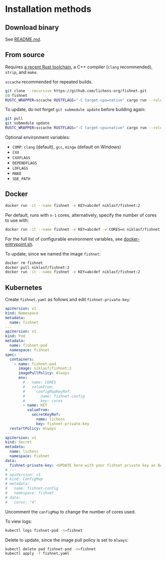 # Installation methods

## Download binary

See [README.md](/README.md).

## From source

Requires [a recent Rust toolchain](https://rustup.rs/), a C++ compiler
(`clang` recommended), `strip`, and `make`.

`sccache` recommended for repeated builds.

```sh
git clone --recursive https://github.com/lichess-org/fishnet.git
cd fishnet
RUSTC_WRAPPER=sccache RUSTFLAGS="-C target-cpu=native" cargo run --release -vv --
```

To update, do not forget `git submodule update` before building again:

```sh
git pull
git submodule update
RUSTC_WRAPPER=sccache RUSTFLAGS="-C target-cpu=native" cargo run --release -vv --
```

Optional environment variables:

* `COMP`: `clang` (default), `gcc`, `mingw` (default on Windows)
* `CXX`
* `CXXFLAGS`
* `DEPENDFLAGS`
* `LDFLAGS`
* `MAKE`
* `SDE_PATH`

## Docker

```sh
docker run -it --name fishnet -e KEY=abcdef niklasf/fishnet:2
```

Per default, runs with `n-1` cores, alternatively, specify the number of cores to use with:

```sh
docker run -it --name fishnet -e KEY=abcdef -e CORES=n niklasf/fishnet:2
```

For the full list of configurable environment variables, see [docker-entrypoint.sh](/scripts/docker-entrypoint.sh).

To update, since we named the image `fishnet`:

```sh
docker rm fishnet
docker pull niklasf/fishnet:2
docker run -it --name fishnet -e KEY=abcdef niklasf/fishnet:2
```

## Kubernetes

Create `fishnet.yaml` as follows and edit `fishnet-private-key`:

```yaml
apiVersion: v1
kind: Namespace
metadata:
  name: fishnet
---
apiVersion: v1
kind: Pod
metadata:
  name: fishnet-pod
  namespace: fishnet
spec:
  containers:
    - name: fishnet-pod
      image: niklasf/fishnet:2
      imagePullPolicy: Always
      env:
        # - name: CORES
        #   valueFrom:
        #     configMapKeyRef:
        #       name: fishnet-config
        #       key: cores
        - name: KEY
          valueFrom:
            secretKeyRef:
              name: lichess
              key: fishnet-private-key
  restartPolicy: Always
---
apiVersion: v1
kind: Secret
metadata:
  name: lichess
  namespace: fishnet
data:
  fishnet-private-key: <UPDATE here with your fishnet private key as BASE64 encoded string>
# ---
# apiVersion: v1
# kind: ConfigMap
# metadata:
#   name: fishnet-config
#   namespace: fishnet
# data:
#   cores: "4"
```

Uncomment the `configMap` to change the number of cores used.

To view logs:

```sh
kubectl logs fishnet-pod -n=fishnet
```

Delete to update, since the image pull policy is set to `Always`:

```sh
kubectl delete pod fishnet-pod -n=fishnet
kubectl apply -f fishnet.yaml
```

